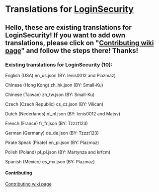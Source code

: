 # Translations for [LoginSecurity](https://github.com/lenis0012/LoginSecurity-2)

## Hello, these are existing translations for LoginSecurity! If you want to add own translations, please click on "[Contributing wiki page](https://github.com/lenis0012/Translations/wiki/Contribute)" and follow the steps there! Thanks!

### Existing translations for LoginSecurity (10):

English (USA) en_us.json (BY: lenis0012 and Plazmaz)

Chinese (Hong Kong) zh_hk.json (BY: Small-Ku)

Chinese (Taiwan) zh_tw.json (BY: Small-Ku)

Czech (Czech Republic) cs_cz.json (BY: Vilican)

Dutch (Nederlands) nl_nl.json (BY: lenis0012 and Matsv)

French (France) fr_fr.json (BY: Tzzzt123)

German (Germany) de_de.json (BY: Tzzzt123)

Pirate Speak (Pirate) en_pi.json (BY: Plazmaz)

Polish (Poland) pl_pl.json (BY: Martynza and krfcm)

Spanish (Mexico) es_mx.json (BY: Plazmaz)

#### Contributing
[Contributing wiki page](https://github.com/lenis0012/Translations/wiki/Contribute)
